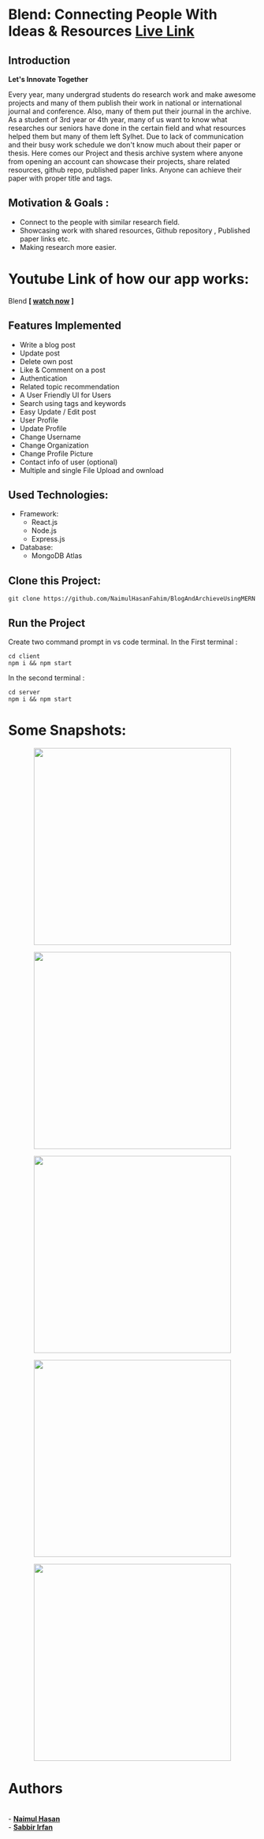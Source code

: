
# Blend: Connecting People With Ideas & Resources <a href="https://adorable-capybara-0d3f06.netlify.app/" >Live Link</a>


## Introduction
<b>Let's Innovate Together</b>  

Every year, many undergrad students do research work and make awesome projects and many of them publish their work in national or international journal and conference. Also, many of them put their journal in the archive. As a student of 3rd year or 4th year, many of us want to know what researches our seniors have done in the certain field and what resources helped them but many of them left Sylhet. Due to lack of communication and their busy work schedule we don't know much about their paper or thesis. Here comes our Project and thesis archive system where anyone from opening an account can showcase their projects, share related resources, github repo, published paper links. Anyone can achieve their paper with proper title and tags.


## Motivation & Goals :
<ul>
<li>Connect to the people with similar research field. </li>
<li>Showcasing work with shared resources, Github repository , Published paper links etc.</li>
<li>Making research more easier.</li>

</ul>

# Youtube Link of how our app works:
Blend <b>[ [watch now](https://www.youtube.com/watch?v=zpsBOG4T3QY) ] </b>

## Features Implemented
<ul>
<li>Write a blog post</li>
<li>Update post</li>
<li>Delete own post</li>
<li>Like & Comment on a post</li>
<li>Authentication</li>
<li>Related topic recommendation</li>
<li>A User Friendly UI for Users</li>
<li>Search using tags and keywords</li>
<li>Easy Update / Edit post</li>
<li>User Profile</li>
<li>Update Profile</li>
<li>Change Username</li>
<li>Change Organization</li>
<li>Change Profile Picture</li>
<li>Contact info of user (optional)</li>
<li>Multiple and single File Upload and ownload</li>
</li>
</ul>

## Used Technologies:
* Framework:
  * React.js
  * Node.js
  * Express.js
* Database:
  * MongoDB Atlas

## Clone this Project:
```
git clone https://github.com/NaimulHasanFahim/BlogAndArchieveUsingMERN
```

## Run the Project 

Create two command prompt in vs code terminal.
In the First terminal :
```
cd client
npm i && npm start
````
In the second terminal :
```
cd server
npm i && npm start
```

# Some Snapshots:
<p  align="center"  >
<img  src="SCREENSHOT/5.png"  height = "400"/> </p>


<p  align="center"  >
<img  src="SCREENSHOT/1.PNG"  height = "400"/> </p>

<p  align="center"  >
<img  src="SCREENSHOT/4.png"  height = "400"/> </p>


<p  align="center"  >
<img  src="SCREENSHOT/2.png"  height = "400"/> </p>


<p  align="center"  >
<img  src="SCREENSHOT/9.png"  height = "400"/> </p>

# Authors 
<br>
- <b><a href="https://github.com/NaimulHasanFahim">Naimul Hasan</a></b> <br>
- <b><a href="https://github.com/SabbirIrfan">Sabbir Irfan</a></b>
